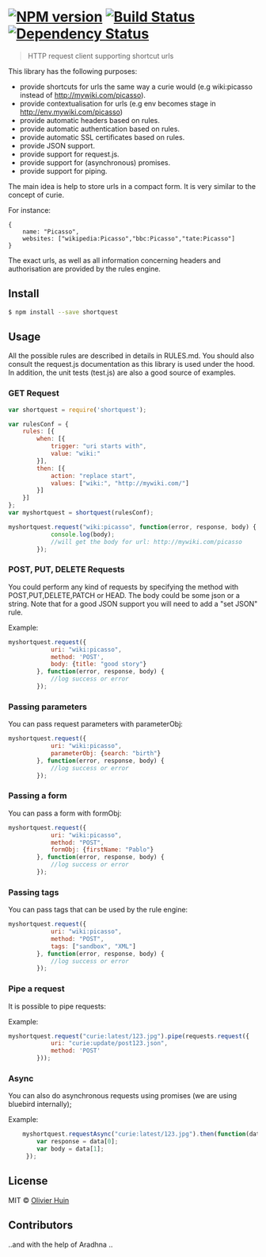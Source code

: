 #  [![NPM version][npm-image]][npm-url] [![Build Status][travis-image]][travis-url] [![Dependency Status][daviddm-url]][daviddm-image]

> HTTP request client supporting shortcut urls

This library has the following purposes:
 - provide shortcuts for urls the same way a curie would (e.g wiki:picasso instead of http://mywiki.com/picasso).
 - provide contextualisation for urls (e.g env becomes stage in http://env.mywiki.com/picasso)
 - provide automatic headers based on rules.
 - provide automatic authentication based on rules.
 - provide automatic SSL certificates based on rules.
 - provide JSON support.
 - provide support for request.js.
 - provide support for (asynchronous) promises.
 - provide support for piping.

The main idea is help to store urls in a compact form.
It is very similar to the concept of curie.

For instance:
```
{
	name: "Picasso",
	websites: ["wikipedia:Picasso","bbc:Picasso","tate:Picasso"]
}
```
The exact urls, as well as all information concerning headers and authorisation are provided by the rules engine.

## Install

```sh
$ npm install --save shortquest
```


## Usage

All the possible rules are described in details in RULES.md.
You should also consult the request.js documentation as this library is used under the hood.
In addition, the unit tests (test.js) are also a good source of examples.

### GET Request

```js
var shortquest = require('shortquest');

var rulesConf = {
    rules: [{
        when: [{
            trigger: "uri starts with",
            value: "wiki:"
        }],
        then: [{
            action: "replace start",
            values: ["wiki:", "http://mywiki.com/"]
        }]
    }]
};
var myshortquest = shortquest(rulesConf);

myshortquest.request("wiki:picasso", function(error, response, body) {
            console.log(body);
            //will get the body for url: http://mywiki.com/picasso
        });
```

### POST, PUT, DELETE Requests

You could perform any kind of requests by specifying the method with POST,PUT,DELETE,PATCH or HEAD.
The body could be some json or a string.
Note that for a good JSON support you will need to add a "set JSON" rule.

Example:
```js
myshortquest.request({
            uri: "wiki:picasso",
            method: 'POST',
            body: {title: "good story"}
        }, function(error, response, body) {
            //log success or error
        });
```

### Passing parameters

You can pass request parameters with parameterObj:

```js
myshortquest.request({
            uri: "wiki:picasso",
            parameterObj: {search: "birth"}
        }, function(error, response, body) {
            //log success or error
        });
```

### Passing a form

You can pass a form with formObj:

```js
myshortquest.request({
            uri: "wiki:picasso",
            method: "POST",
            formObj: {firstName: "Pablo"}
        }, function(error, response, body) {
            //log success or error
        });
```

### Passing tags

You can pass tags that can be used by the rule engine:

```js
myshortquest.request({
            uri: "wiki:picasso",
            method: "POST",
            tags: ["sandbox", "XML"]
        }, function(error, response, body) {
            //log success or error
        });
```

### Pipe a request

It is possible to pipe requests:

Example:
```js
myshortquest.request("curie:latest/123.jpg").pipe(requests.request({
            uri: "curie:update/post123.json",
            method: 'POST'
        }));
```

### Async

You can also do asynchronous requests using promises (we are using bluebird internally);

Example:
```js
    myshortquest.requestAsync("curie:latest/123.jpg").then(function(data) {
        var response = data[0];
        var body = data[1];
     });

```

## License

MIT © [Olivier Huin]()

## Contributors

..and with the help of Aradhna ..

[npm-url]: https://npmjs.org/package/shortquest
[npm-image]: https://badge.fury.io/js/shortquest.svg
[travis-url]: https://travis-ci.org/flarebyte/shortquest
[travis-image]: https://travis-ci.org/flarebyte/shortquest.svg?branch=master
[daviddm-url]: https://david-dm.org/flarebyte/shortquest.svg?theme=shields.io
[daviddm-image]: https://david-dm.org/flarebyte/shortquest
